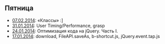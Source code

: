 ## Пятница

 * [07.02.2014](http://rubaxa.github.io/friday/2014-02-07.html): «Классы» :]
 * [31.01.2014](http://rubaxa.github.io/friday/2014-01-31.html): User Timing/Performance, grasp
 * [24.01.2014](http://rubaxa.github.io/friday/2014-01-24.html): Оптимизация кода на jQuery. Часть I.
 * [17.01.2014](http://rubaxa.github.io/friday/2014-01-17.html): download, FileAPI.saveAs, b-shortcut.js, jQuery.event.tap.js
